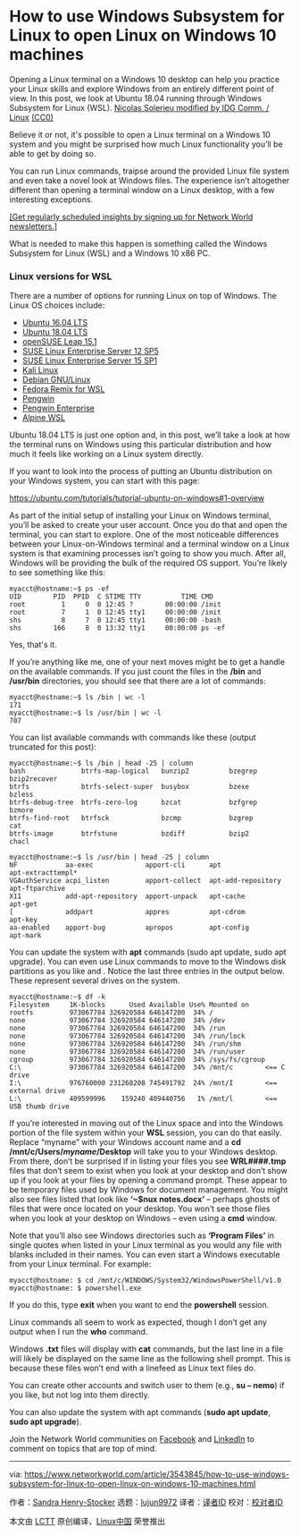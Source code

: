 [#]: collector: (lujun9972)
[#]: translator: (Pinkerr)
[#]: reviewer: ( )
[#]: publisher: ( )
[#]: url: ( )
[#]: subject: (How to use Windows Subsystem for Linux to open Linux on Windows 10 machines)
[#]: via: (https://www.networkworld.com/article/3543845/how-to-use-windows-subsystem-for-linux-to-open-linux-on-windows-10-machines.html)
[#]: author: (Sandra Henry-Stocker https://www.networkworld.com/author/Sandra-Henry_Stocker/)

How to use Windows Subsystem for Linux to open Linux on Windows 10 machines
======
Opening a Linux terminal on a Windows 10 desktop can help you practice your Linux skills and explore Windows from an entirely different point of view. In this post, we look at Ubuntu 18.04 running through Windows Subsystem for Linux (WSL).
[Nicolas Solerieu modified by IDG Comm. / Linux][1] [(CC0)][2]

Believe it or not, it's possible to open a Linux terminal on a Windows 10 system and you might be surprised how much Linux functionality you’ll be able to get by doing so.

You can run Linux commands, traipse around the provided Linux file system and even take a novel look at Windows files. The experience isn’t altogether different than opening a terminal window on a Linux desktop, with a few interesting exceptions.

[[Get regularly scheduled insights by signing up for Network World newsletters.]][3]

What is needed to make this happen is something called the Windows Subsystem for Linux (WSL) and a Windows 10 x86 PC.

### Linux versions for WSL

There are a number of options for running Linux on top of Windows. The Linux OS choices include:

  * [Ubuntu 16.04 LTS][4]
  * [Ubuntu 18.04 LTS][5]
  * [openSUSE Leap 15.1][6]
  * [SUSE Linux Enterprise Server 12 SP5][7]
  * [SUSE Linux Enterprise Server 15 SP1][8]
  * [Kali Linux][9]
  * [Debian GNU/Linux][10]
  * [Fedora Remix for WSL][11]
  * [Pengwin][12]
  * [Pengwin Enterprise][13]
  * [Alpine WSL][14]



Ubuntu 18.04 LTS is just one option and, in this post, we’ll take a look at how the terminal runs on Windows using this particular distribution and how much it feels like working on a Linux system directly.

If you want to look into the process of putting an Ubuntu distribution on your Windows system, you can start with this page:

<https://ubuntu.com/tutorials/tutorial-ubuntu-on-windows#1-overview>

As part of the initial setup of installing your Linux on Windows terminal, you’ll be asked to create your user account. Once you do that and open the terminal, you can start to explore. One of the most noticeable differences between your Linux-on-Windows terminal and a terminal window on a Linux system is that examining processes isn’t going to show you much. After all, Windows will be providing the bulk of the required OS support. You’re likely to see something like this:

```
myacct@hostname:~$ ps -ef
UID        PID  PPID  C STIME TTY          TIME CMD
root         1     0  0 12:45 ?        00:00:00 /init
root         7     1  0 12:45 tty1     00:00:00 /init
shs          8     7  0 12:45 tty1     00:00:00 -bash
shs        166     8  0 13:32 tty1     00:00:00 ps -ef
```

Yes, that's it.

If you’re anything like me, one of your next moves might be to get a handle on the available commands. If you just count the files in the **/bin** and **/usr/bin** directories, you should see that there are a lot of commands:

```
myacct@hostname:~$ ls /bin | wc -l
171
myacct@hostname:~$ ls /usr/bin | wc -l
707
```

You can list available commands with commands like these (output truncated for this post):

```
myacct@hostname:~$ ls /bin | head -25 | column
bash              btrfs-map-logical   bunzip2          bzegrep           bzip2recover
btrfs             btrfs-select-super  busybox          bzexe             bzless
btrfs-debug-tree  btrfs-zero-log      bzcat            bzfgrep           bzmore
btrfs-find-root   btrfsck             bzcmp            bzgrep            cat
btrfs-image       btrfstune           bzdiff           bzip2             chacl

myacct@hostname:~$ ls /usr/bin | head -25 | column
NF            aa-exec             apport-cli      apt                apt-extracttempl*
VGAuthService acpi_listen         apport-collect  apt-add-repository apt-ftparchive
X11           add-apt-repository  apport-unpack   apt-cache          apt-get
[             addpart             appres          apt-cdrom          apt-key
aa-enabled    apport-bug          apropos         apt-config         apt-mark
```

You can update the system with **apt** commands (sudo apt update, sudo apt upgrade). You can even use Linux commands to move to the Windows disk partitions as you like and . Notice the last three entries in the output below. These represent several drives on the system.

```
myacct@hostname:~$ df -k
Filesystem     1K-blocks      Used Available Use% Mounted on
rootfs         973067784 326920584 646147200  34% /
none           973067784 326920584 646147200  34% /dev
none           973067784 326920584 646147200  34% /run
none           973067784 326920584 646147200  34% /run/lock
none           973067784 326920584 646147200  34% /run/shm
none           973067784 326920584 646147200  34% /run/user
cgroup         973067784 326920584 646147200  34% /sys/fs/cgroup
C:\            973067784 326920584 646147200  34% /mnt/c        <== C drive
I:\            976760000 231268208 745491792  24% /mnt/I        <== external drive
L:\            409599996    159240 409440756   1% /mnt/l        <== USB thumb drive
```

If you’re interested in moving out of the Linux space and into the Windows portion of the file system within your **WSL** session, you can do that easily. Replace “myname” with your Windows account name and a **cd /mnt/c/Users/_myname_/Desktop** will take you to your Windows desktop. From there, don’t be surprised if in listing your files you see **WRL####.tmp** files that don’t seem to exist when you look at your desktop and don’t show up if you look at your files by opening a command prompt. These appear to be temporary files used by Windows for document management. You might also see files listed that look like **‘~$nux notes.docx’** – perhaps ghosts of files that were once located on your desktop. You won’t see those files when you look at your desktop on Windows – even using a **cmd** window.

Note that you’ll also see Windows directories such as **‘Program Files’** in single quotes when listed in your Linux terminal as you would any file with blanks included in their names. You can even start a Windows executable from your Linux terminal. For example:

```
myacct@hostname: $ cd /mnt/c/WINDOWS/System32/WindowsPowerShell/v1.0
myacct@hostname: $ powershell.exe
```

If you do this, type **exit** when you want to end the **powershell** session.

Linux commands all seem to work as expected, though I don’t get any output when I run the **who** command.

Windows **.txt** files will display with **cat** commands, but the last line in a file will likely be displayed on the same line as the following shell prompt. This is because these files won’t end with a linefeed as Linux text files do.

You can create other accounts and switch user to them (e.g., **su – nemo**) if you like, but not log into them directly.

You can also update the system with apt commands (**sudo apt update**, **sudo apt upgrade**).

Join the Network World communities on [Facebook][15] and [LinkedIn][16] to comment on topics that are top of mind.

--------------------------------------------------------------------------------

via: https://www.networkworld.com/article/3543845/how-to-use-windows-subsystem-for-linux-to-open-linux-on-windows-10-machines.html

作者：[Sandra Henry-Stocker][a]
选题：[lujun9972][b]
译者：[译者ID](https://github.com/译者ID)
校对：[校对者ID](https://github.com/校对者ID)

本文由 [LCTT](https://github.com/LCTT/TranslateProject) 原创编译，[Linux中国](https://linux.cn/) 荣誉推出

[a]: https://www.networkworld.com/author/Sandra-Henry_Stocker/
[b]: https://github.com/lujun9972
[1]: https://unsplash.com/photos/4gRNmhGzYZE
[2]: https://creativecommons.org/publicdomain/zero/1.0/
[3]: https://www.networkworld.com/newsletters/signup.html
[4]: https://www.microsoft.com/store/apps/9pjn388hp8c9
[5]: https://www.microsoft.com/store/apps/9N9TNGVNDL3Q
[6]: https://www.microsoft.com/store/apps/9NJFZK00FGKV
[7]: https://www.microsoft.com/store/apps/9MZ3D1TRP8T1
[8]: https://www.microsoft.com/store/apps/9PN498VPMF3Z
[9]: https://www.microsoft.com/store/apps/9PKR34TNCV07
[10]: https://www.microsoft.com/store/apps/9MSVKQC78PK6
[11]: https://www.microsoft.com/store/apps/9n6gdm4k2hnc
[12]: https://www.microsoft.com/store/apps/9NV1GV1PXZ6P
[13]: https://www.microsoft.com/store/apps/9N8LP0X93VCP
[14]: https://www.microsoft.com/store/apps/9p804crf0395
[15]: https://www.facebook.com/NetworkWorld/
[16]: https://www.linkedin.com/company/network-world
